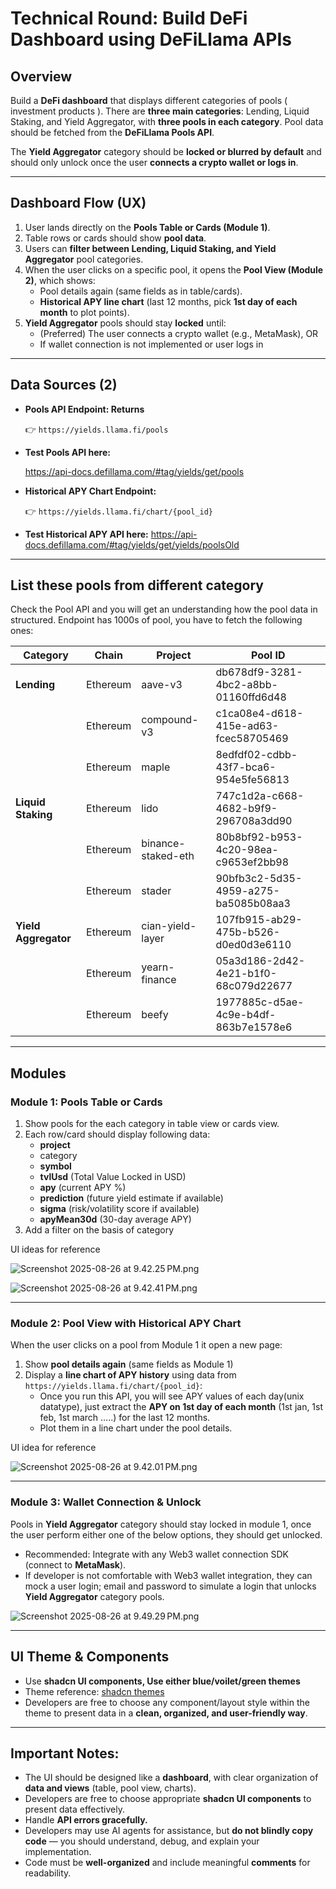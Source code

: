 # **Technical Round: Build DeFi Dashboard using DeFiLlama APIs**

## **Overview**

Build a **DeFi dashboard** that displays different categories of pools ( investment products ). There are **three main categories**: Lending, Liquid Staking, and Yield Aggregator, with **three pools in each category**. Pool data should be fetched from the **DeFiLlama Pools API**.

The **Yield Aggregator** category should be **locked or blurred by default** and should only unlock once the user **connects a crypto wallet or logs in**.

---

## **Dashboard Flow (UX)**

1. User lands directly on the **Pools Table or Cards (Module 1)**.
2. Table rows or cards should show **pool data**.
3. Users can **filter between Lending, Liquid Staking, and Yield Aggregator** pool categories.
4. When the user clicks on a specific pool, it opens the **Pool View (Module 2)**, which shows:
    - Pool details again (same fields as in table/cards).
    - **Historical APY line chart** (last 12 months, pick **1st day of each month** to plot points).
5. **Yield Aggregator** pools should stay **locked** until:
    - (Preferred) The user connects a crypto wallet (e.g., MetaMask), OR
    - If wallet connection is not implemented or user logs in

---

## **Data Sources (2)**

- **Pools API Endpoint: Returns**

    👉 `https://yields.llama.fi/pools`

- **Test Pools API  here:**

    https://api-docs.defillama.com/#tag/yields/get/pools

- **Historical APY Chart Endpoint:**

    👉 `https://yields.llama.fi/chart/{pool_id}`

- **Test Historical APY API  here:**
https://api-docs.defillama.com/#tag/yields/get/yields/poolsOld

---

## **List these pools from different category**

Check the Pool API and you will get an understanding how the pool data in structured. Endpoint has 1000s of pool, you have to fetch the following ones:

| **Category** | **Chain** | **Project** | **Pool ID** |
| --- | --- | --- | --- |
| **Lending** | Ethereum | aave-v3 | db678df9-3281-4bc2-a8bb-01160ffd6d48 |
|  | Ethereum | compound-v3 | c1ca08e4-d618-415e-ad63-fcec58705469 |
|  | Ethereum | maple | 8edfdf02-cdbb-43f7-bca6-954e5fe56813 |
| **Liquid Staking** | Ethereum | lido | 747c1d2a-c668-4682-b9f9-296708a3dd90 |
|  | Ethereum | binance-staked-eth | 80b8bf92-b953-4c20-98ea-c9653ef2bb98 |
|  | Ethereum | stader | 90bfb3c2-5d35-4959-a275-ba5085b08aa3 |
| **Yield Aggregator** | Ethereum | cian-yield-layer | 107fb915-ab29-475b-b526-d0ed0d3e6110 |
|  | Ethereum | yearn-finance | 05a3d186-2d42-4e21-b1f0-68c079d22677 |
|  | Ethereum | beefy | 1977885c-d5ae-4c9e-b4df-863b7e1578e6 |

---

## **Modules**

### **Module 1: Pools Table or Cards**

1. Show pools for the each category in table view or cards view.
2. Each row/card should display following data:
    - **project**
    - category
    - **symbol**
    - **tvlUsd** (Total Value Locked in USD)
    - **apy** (current APY %)
    - **prediction** (future yield estimate if available)
    - **sigma** (risk/volatility score if available)
    - **apyMean30d** (30-day average APY)
3. Add a filter on the basis of category

UI ideas for reference

![Screenshot 2025-08-26 at 9.42.25 PM.png](attachment:dcd76fed-31c3-4e19-b689-c06d0e40cee9:1705adf6-e12f-4150-b98a-977f534d675c.png)

![Screenshot 2025-08-26 at 9.42.41 PM.png](attachment:e951216c-303b-4e01-b984-ef7b0e72c218:Screenshot_2025-08-26_at_9.42.41_PM.png)

---

### **Module 2: Pool View with Historical APY Chart**

When the user clicks on a pool from Module 1 it open a new page:

1. Show **pool details again** (same fields as Module 1)
2. Display a **line chart of APY history** using data from `https://yields.llama.fi/chart/{pool_id}`:
    - Once you run this API, you will see APY values of each day(unix datatype), just extract the **APY on 1st day of each month** (1st jan, 1st feb, 1st march …..) for the last 12 months.
    - Plot them in a line chart under the pool details.

UI idea for reference

![Screenshot 2025-08-26 at 9.42.01 PM.png](attachment:46589f42-7b4f-4ec0-9b3e-e1f0c1c37633:Screenshot_2025-08-26_at_9.42.01_PM.png)

---

### **Module 3: Wallet Connection & Unlock**

Pools in **Yield Aggregator** category should stay locked in module 1, once the user perform either one of the below options, they should get unlocked.

- Recommended: Integrate with any Web3 wallet connection SDK (connect to **MetaMask**).
- If developer is not comfortable with Web3 wallet integration, they can mock a user login; email and password to simulate a login that unlocks **Yield Aggregator** category pools.

![Screenshot 2025-08-26 at 9.49.29 PM.png](attachment:bde92906-2932-440b-a0a1-35deeb23c1be:42e81421-768d-4df0-98fc-ab4ce4bea0cd.png)

---

## **UI Theme & Components**

- Use **shadcn UI components, Use either blue/voilet/green themes**
- Theme reference: [shadcn themes](https://ui.shadcn.com/themes)
- Developers are free to choose any component/layout style within the theme to present data in a **clean, organized, and user-friendly way**.

---

## Important Notes:

- The UI should be designed like a **dashboard**, with clear organization of **data and views** (table, pool view, charts).
- Developers are free to choose appropriate **shadcn UI components** to present data effectively.
- Handle **API errors gracefully.**
- Developers may use AI agents for assistance, but **do not blindly copy code** — you should understand, debug, and explain your implementation.
- Code must be **well-organized** and include meaningful **comments** for readability.
